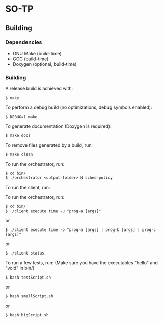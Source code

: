# SO-TP

## Building

### Dependencies

 - GNU Make (build-time)
 - GCC (build-time)
 - Doxygen (optional, build-time)

### Building

A release build is achieved with:

``` console
$ make
```

To perform a debug build (no optimizations, debug symbols enabled):

``` console
$ DEBUG=1 make
```

To generate documentation (Doxygen is required):

``` console
$ make docs
```

To remove files generated by a build, run:

``` console
$ make clean
```

To run the orchestrator, run:

``` console
$ cd bin/
$ ./orchestrator <output-folder> N sched-policy
```

To run the client, run:

To run the orchestrator, run:

``` console
$ cd bin/
$ ./client execute time -u "prog-a [args]"
```

or

``` console
$ ./client execute time -p "prog-a [args] | prog-b [args] | prog-c [args]"
```

or

``` console
$ ./client status
```

To run a few tests, run:
(Make sure you have the executables "hello" and "void" in bin/)

``` console
$ bash testScript.sh
```

or

``` console
$ bash smallScript.sh
```

or

``` console
$ bash bigScript.sh
```
